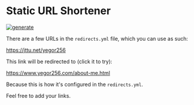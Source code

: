 # Static URL Shortener

[![generate](https://github.com/yegor256/jttu/actions/workflows/generate.yml/badge.svg)](https://github.com/yegor256/jttu/actions/workflows/generate.yml)

There are a few URLs in the `redirects.yml` file, which you
can use as such:

https://jttu.net/yegor256

This link will be redirected to (click it to try):

https://www.yegor256.com/about-me.html

Because this is how it's configured in the `redirects.yml`.

Feel free to add your links.
